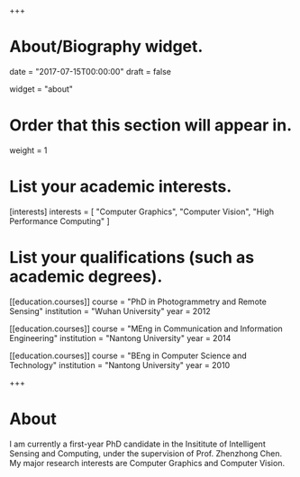 +++
# About/Biography widget.

date = "2017-07-15T00:00:00"
draft = false

widget = "about"

# Order that this section will appear in.
weight = 1

# List your academic interests.
[interests]
  interests = [
    "Computer Graphics",
    "Computer Vision",
    "High Performance Computing"
  ]

# List your qualifications (such as academic degrees).
[[education.courses]]
  course = "PhD in Photogrammetry and Remote Sensing"
  institution = "Wuhan University"
  year = 2012

[[education.courses]]
  course = "MEng in Communication and Information Engineering"
  institution = "Nantong University"
  year = 2014

[[education.courses]]
  course = "BEng in Computer Science and Technology"
  institution = "Nantong University"
  year = 2010
 
+++

# About

I am currently a first-year PhD candidate in the Insititute of Intelligent Sensing and Computing, under the supervision of Prof. Zhenzhong Chen. My major research interests are Computer Graphics and Computer Vision.
